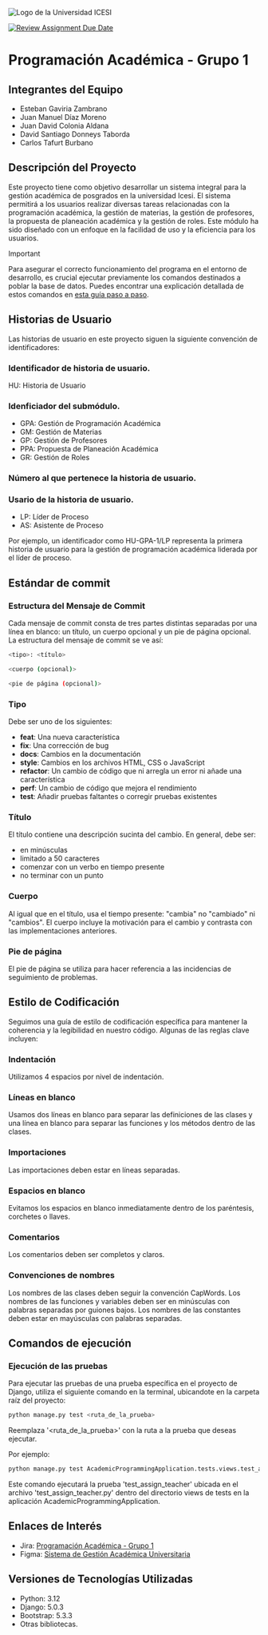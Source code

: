 ![Logo de la Universidad ICESI](https://www.icesi.edu.co/launiversidad/images/La_universidad/logo_icesi.png)

[![Review Assignment Due Date](https://classroom.github.com/assets/deadline-readme-button-24ddc0f5d75046c5622901739e7c5dd533143b0c8e959d652212380cedb1ea36.svg)](https://classroom.github.com/a/LzQtp7yd)

# Programación Académica - Grupo 1

## Integrantes del Equipo

- Esteban Gaviria Zambrano
- Juan Manuel Díaz Moreno
- Juan David Colonia Aldana
- David Santiago Donneys Taborda
- Carlos Tafurt Burbano

## Descripción del Proyecto

Este proyecto tiene como objetivo desarrollar un sistema integral para la gestión académica de posgrados en la
universidad Icesi. El sistema permitirá a los usuarios realizar diversas tareas relacionadas con la programación
académica, la gestión de materias, la gestión de profesores, la propuesta de planeación académica y la gestión de roles.
Este módulo ha sido diseñado con un enfoque en la facilidad de uso y la eficiencia para los usuarios.

> [!IMPORTANT]
> Para asegurar el correcto funcionamiento del programa en el entorno de desarrollo, es crucial ejecutar previamente los
> comandos destinados a poblar la base de datos. Puedes encontrar una explicación detallada de estos comandos
> en [esta guía paso a paso](docs/database/instructions%20for%20populating%20the%20database.md).

## Historias de Usuario

Las historias de usuario en este proyecto siguen la siguiente convención de identificadores:

### Identificador de historia de usuario.

HU: Historia de Usuario

### Idenficiador del submódulo.

- GPA: Gestión de Programación Académica
- GM: Gestión de Materias
- GP: Gestión de Profesores
- PPA: Propuesta de Planeación Académica
- GR: Gestión de Roles

### Número al que pertenece la historia de usuario.

### Usario de la historia de usuario.

- LP: Líder de Proceso
- AS: Asistente de Proceso

Por ejemplo, un identificador como HU-GPA-1/LP representa la primera historia de usuario para la gestión de programación
académica liderada por el líder de proceso.

## Estándar de commit

### Estructura del Mensaje de Commit

Cada mensaje de commit consta de tres partes distintas separadas por una línea en blanco: un título, un cuerpo opcional
y un pie de página opcional. La estructura del mensaje de commit se ve así:

```bash
<tipo>: <título>

<cuerpo (opcional)>

<pie de página (opcional)>
```

### Tipo

Debe ser uno de los siguientes:

- **feat**: Una nueva característica
- **fix**: Una corrección de bug
- **docs**: Cambios en la documentación
- **style**: Cambios en los archivos HTML, CSS o JavaScript
- **refactor**: Un cambio de código que ni arregla un error ni añade una característica
- **perf**: Un cambio de código que mejora el rendimiento
- **test**: Añadir pruebas faltantes o corregir pruebas existentes

### Título

El título contiene una descripción sucinta del cambio. En general, debe ser:

- en minúsculas
- limitado a 50 caracteres
- comenzar con un verbo en tiempo presente
- no terminar con un punto

### Cuerpo

Al igual que en el título, usa el tiempo presente: "cambia" no "cambiado" ni "cambios". El cuerpo incluye la motivación
para el cambio y contrasta con las implementaciones anteriores.

### Pie de página

El pie de página se utiliza para hacer referencia a las incidencias de seguimiento de problemas.

## Estilo de Codificación

Seguimos una guía de estilo de codificación específica para mantener la coherencia y la legibilidad en nuestro código.
Algunas de las reglas clave incluyen:

### Indentación

Utilizamos 4 espacios por nivel de indentación.

### Líneas en blanco

Usamos dos líneas en blanco para separar las definiciones de las clases y una línea en blanco para separar las funciones
y los métodos dentro de las clases.

### Importaciones

Las importaciones deben estar en líneas separadas.

### Espacios en blanco

Evitamos los espacios en blanco inmediatamente dentro de los paréntesis, corchetes o llaves.

### Comentarios

Los comentarios deben ser completos y claros.

### Convenciones de nombres

Los nombres de las clases deben seguir la convención CapWords. Los nombres de las funciones y variables deben ser en
minúsculas con palabras separadas por guiones bajos. Los nombres de las constantes deben estar en mayúsculas con
palabras separadas.

## Comandos de ejecución

### Ejecución de las pruebas

Para ejecutar las pruebas de una prueba específica en el proyecto de Django, utiliza el siguiente comando en la
terminal, ubicandote en la carpeta raíz del proyecto:

```bash
python manage.py test <ruta_de_la_prueba>
```

Reemplaza '<ruta_de_la_prueba>' con la ruta a la prueba que deseas ejecutar.

Por ejemplo:

```bash
python manage.py test AcademicProgrammingApplication.tests.views.test_assign_teacher
```

Este comando ejecutará la prueba 'test_assign_teacher' ubicada en el archivo 'test_assign_teacher.py' dentro del
directorio views de tests en la aplicación AcademicProgrammingApplication.

## Enlaces de Interés

- Jira: [Programación Académica - Grupo 1](https://proyecto-integrador1-grupo1.atlassian.net/jira/software/projects/PAG1/boards/2?atlOrigin=eyJpIjoiMmJlZWRiMDk1NmVmNDc1ZDkwNTY3Yjc3YjU5Y2I0NjciLCJwIjoiaiJ9)
- Figma: [Sistema de Gestión Académica Universitaria](https://www.figma.com/file/MPOI5adiUuFcOHoO57z14f/Untitled?type=design&node-id=0%3A1&mode=design&t=Woirb5n8iWCGw96L-1)

## Versiones de Tecnologías Utilizadas

- Python: 3.12
- Django: 5.0.3
- Bootstrap: 5.3.3
- Otras bibliotecas.